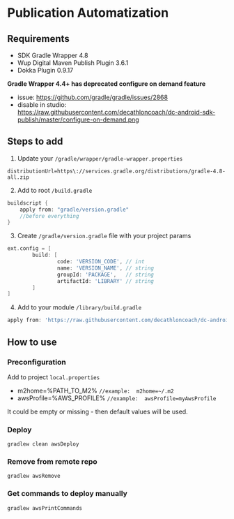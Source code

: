 # Publication Automatization 

## Requirements

- SDK Gradle Wrapper 4.8
- Wup Digital Maven Publish Plugin 3.6.1
- Dokka Plugin 0.9.17

**Gradle Wrapper 4.4+ has deprecated configure on demand feature**

- issue: https://github.com/gradle/gradle/issues/2868
- disable in studio: https://raw.githubusercontent.com/decathloncoach/dc-android-sdk-publish/master/configure-on-demand.png

## Steps to add

1. Update your `/gradle/wrapper/gradle-wrapper.properties`

```text
distributionUrl=https\://services.gradle.org/distributions/gradle-4.8-all.zip
```

2. Add to root `/build.gradle` 

```groovy
buildscript {
    apply from: "gradle/version.gradle"
    //before everything
}
```

3. Create `/gradle/version.gradle` file with your project params

```groovy
ext.config = [
        build: [
                code: 'VERSION_CODE', // int
                name: 'VERSION_NAME', // string
                groupId: 'PACKAGE',   // string
                artifactId: 'LIBRARY' // string
        ]
]
```

4. Add to your module `/library/build.gradle`

```groovy
apply from: 'https://raw.githubusercontent.com/decathloncoach/dc-android-sdk-publish/master/publication.gradle'
```

## How to use

### Preconfiguration

Add to project `local.properties` 

* m2home=%PATH_TO_M2% `//example:  m2home=~/.m2`
* awsProfile=%AWS_PROFILE% `//example:  awsProfile=myAwsProfile`

It could be empty or missing - then default values will be used.

### Deploy 

`gradlew clean awsDeploy`

### Remove from remote repo

`gradlew awsRemove`

### Get commands to deploy manually

`gradlew awsPrintCommands`
